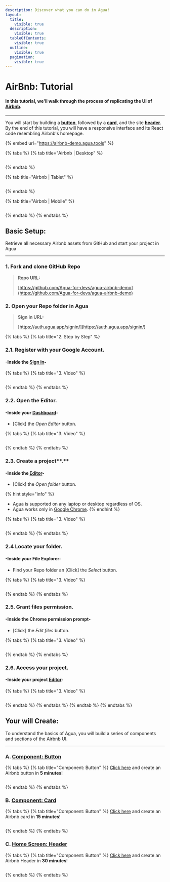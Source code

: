 ```yaml
---
description: Discover what you can do in Agua!
layout:
  title:
    visible: true
  description:
    visible: true
  tableOfContents:
    visible: true
  outline:
    visible: true
  pagination:
    visible: true
---
```


# AirBnb: Tutorial

#### In this tutorial, we'll walk through the process of replicating the UI of [Airbnb](https://www.airbnb.com).

***



You will start by building a [**button**](./#a.-component-button), followed by a [**card**](./#b.-component-card), and the site [**header**](./#c.-home-screen-header). By the end of this tutorial, you will have a responsive interface and its React code resembling Airbnb's homepage.

{% embed url="https://airbnb-demo.agua.tools" %}

{% tabs %}
{% tab title="Airbnb | Desktop" %}
<div data-full-width="false">

<figure><img src="../../.gitbook/assets/Airbnb_Desktop.png" alt=""><figcaption></figcaption></figure>

</div>
{% endtab %}

{% tab title="Airbnb | Tablet" %}
<figure><img src="../../.gitbook/assets/Airbnb_Tablet.png" alt=""><figcaption></figcaption></figure>
{% endtab %}

{% tab title="Airbnb | Mobile" %}
<figure><img src="../../.gitbook/assets/Airbnb_Mobile (1).png" alt=""><figcaption></figcaption></figure>
{% endtab %}
{% endtabs %}





## Basic Setup:

Retrieve all necessary Airbnb assets from GitHub and start your project in Agua

***



### 1.  Fork and clone GitHub Repo

> **Repo URL:**
>
> [https://github.com/Agua-for-devs/agua-airbnb-demo](https://github.com/Agua-for-devs/agua-airbnb-demo)



### **2.** Open your Repo folder in Agua

> **Sign in URL:**
>
> [https://auth.agua.app/signin/](https://auth.agua.app/signin/)

{% tabs %}
{% tab title="2. Step by Step" %}
### &#x20;2.1. Register with your Google Account.

#### -Inside the [Sign in](https://auth.agua.app/signin/)-

{% tabs %}
{% tab title="3. Video" %}
<figure><img src="../../.gitbook/assets/auth_agua_app.png" alt=""><figcaption></figcaption></figure>
{% endtab %}
{% endtabs %}



### 2.2.  Open the Editor.

#### -Inside your [Dashboard](https://console.agua.app/)-

* \[Click] the _Open Editor_ button.

{% tabs %}
{% tab title="3. Video" %}
<figure><img src="../../.gitbook/assets/console_agua_app.png" alt=""><figcaption></figcaption></figure>
{% endtab %}
{% endtabs %}



### 2.3. Create a project**.**

#### -Inside the [Editor](https://editor.agua.app/)-

* \[Click] the _Open folder_ button.

{% hint style="info" %}
* Agua is supported on any laptop or desktop regardless of OS.
* Agua works only in [Google Chrome](https://www.google.com/intl/es-419/chrome/).
{% endhint %}

{% tabs %}
{% tab title="3. Video" %}
<figure><img src="../../.gitbook/assets/editor_agua_app.png" alt=""><figcaption></figcaption></figure>
{% endtab %}
{% endtabs %}



### 2.4 Locate your folder.

#### -Inside your File Explorer-

* Find your Repo folder an \[Click] the _Select_ button.

{% tabs %}
{% tab title="3. Video" %}
<figure><img src="../../.gitbook/assets/editor_agua_app_select_folder (1).png" alt=""><figcaption></figcaption></figure>
{% endtab %}
{% endtabs %}



### 2.5. Grant files permission.

#### -Inside the Chrome permission prompt-

* \[Click] the _Edit files_ button.

{% tabs %}
{% tab title="3. Video" %}
<figure><img src="../../.gitbook/assets/editor_agua_app_edit_files_access.png" alt=""><figcaption></figcaption></figure>
{% endtab %}
{% endtabs %}



### 2.6. Access your project.

#### -Inside your project [Editor](https://editor.agua.app/)-

{% tabs %}
{% tab title="3. Video" %}
<figure><img src="../../.gitbook/assets/editor_agua_app_empty_project.png" alt=""><figcaption></figcaption></figure>
{% endtab %}
{% endtabs %}
{% endtab %}
{% endtabs %}





## Your will Create:

To understand the basics of Agua, you will build a series of components and sections of the Airbnb UI.

***

### A. [Component: Button](component-button.md)

{% tabs %}
{% tab title="Component: Button" %}
[Click here](component-button.md) and create an Airbnb button in **5 minutes**!

<div data-full-width="false">

<figure><img src="../../.gitbook/assets/Airbnb_Button.png" alt=""><figcaption></figcaption></figure>

</div>
{% endtab %}
{% endtabs %}



### B. [Component: Card](component-card/)

{% tabs %}
{% tab title="Component: Button" %}
[Click here](component-card/) and create an Airbnb card in **15 minutes**!

<div data-full-width="false">

<figure><img src="../../.gitbook/assets/Airbnb_Card.png" alt=""><figcaption></figcaption></figure>

</div>
{% endtab %}
{% endtabs %}



### C. [Home Screen: Header](home-screen.md)

{% tabs %}
{% tab title="Component: Button" %}
[Click here](home-screen.md) and create an Airbnb Header in **30 minutes**!

<div data-full-width="false">

<figure><img src="../../.gitbook/assets/Airbnb_Header.png" alt=""><figcaption></figcaption></figure>

</div>
{% endtab %}
{% endtabs %}

